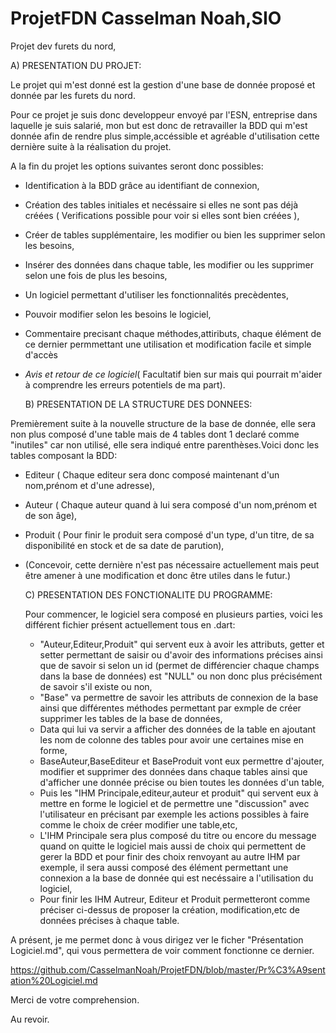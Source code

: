 # ProjetFDN                 Casselman Noah,SIO
Projet dev furets du nord,

  A) PRESENTATION DU PROJET:

Le projet qui m'est donné est la gestion d'une base de donnée proposé et donnée par les furets du nord.

Pour ce projet je suis donc developpeur envoyé par l'ESN, entreprise dans laquelle je suis salarié, mon but est donc de retravailler la BDD qui m'est donnée afin de rendre plus simple,accéssible et agréable d'utilisation cette dernière suite à la réalisation du projet.

A la fin du projet les options suivantes seront donc possibles:
- Identification à la BDD grâce au identifiant de connexion,
- Création des tables initiales et necéssaire si elles ne sont pas déjà créées ( Verifications possible pour voir si elles sont bien créées ),
- Créer de tables supplémentaire, les modifier ou bien les supprimer selon les besoins,
- Insérer des données dans chaque table, les modifier ou les supprimer selon une fois de plus les besoins,
- Un logiciel permettant d'utiliser les fonctionnalités precèdentes,
- Pouvoir modifier selon les besoins le logiciel,
- Commentaire precisant chaque méthodes,attiributs, chaque élément de ce dernier permmettant une utilisation et modification facile et simple d'accès
- *Avis et retour de ce logiciel*( Facultatif bien sur mais qui pourrait m'aider à comprendre les erreurs potentiels de ma part).

  B) PRESENTATION DE LA STRUCTURE DES DONNEES:

Premièrement suite à la nouvelle structure de la base de donnée, elle sera non plus composé d'une table mais de 4 tables dont 1 declaré comme "inutiles" car non utilisé, elle sera indiqué entre parenthèses.Voici donc les tables composant la BDD:
- Editeur ( Chaque editeur sera donc composé maintenant d'un nom,prénom et d'une adresse),
- Auteur ( Chaque auteur quand à lui sera composé d'un nom,prénom et de son âge),
- Produit ( Pour finir le produit sera composé d'un type, d'un titre, de sa disponibilité en stock et de sa date de parution),
- (Concevoir, cette dernière n'est pas nécessaire actuellement mais peut être amener à une modification et donc être utiles dans le futur.)

  C) PRESENTATION DES FONCTIONALITE DU PROGRAMME:
  
  Pour commencer, le logiciel sera composé en plusieurs parties, voici les différent fichier présent actuellement tous en .dart:
  - "Auteur,Editeur,Produit" qui servent eux à avoir les attributs, getter et setter permettant de saisir ou d'avoir des informations précises ainsi que de savoir si selon un id (permet de différencier chaque champs dans la base de données) est "NULL" ou non donc plus précisément de savoir s'il existe ou non,
  - "Base" va permettre de savoir les attributs de connexion de la base ainsi que différentes méthodes permettant par exmple de créer supprimer les tables de la base de données,
  - Data qui lui va servir a afficher des données de la table en ajoutant les nom de colonne des tables pour avoir une certaines mise en forme,
  - BaseAuteur,BaseEditeur et BaseProduit vont eux permettre d'ajouter, modifier et supprimer des données dans chaque tables ainsi que d'afficher une donnée précise ou bien toutes les données d'un table,
  - Puis les "IHM Principale,editeur,auteur et produit" qui servent eux à mettre en forme le logiciel et de permettre une "discussion" avec l'utilisateur en précisant par exemple les actions possibles à faire comme le choix de créer modifier une table,etc,
  - L'IHM Principale sera plus composé du titre ou encore du message quand on quitte le logiciel mais aussi de choix qui permettent de gerer la BDD et pour finir des choix renvoyant au autre IHM par exemple, il sera aussi composé des élément permettant une connexion a la base de donnée qui est necéssaire a l'utilisation du logiciel,
  - Pour finir les IHM Autreur, Editeur et Produit permetteront comme préciser ci-dessus de proposer la création, modification,etc de données précises à chaque table.

A présent, je me permet donc à vous dirigez ver le ficher "Présentation Logiciel.md", qui vous permettera de voir comment fonctionne ce dernier.

https://github.com/CasselmanNoah/ProjetFDN/blob/master/Pr%C3%A9sentation%20Logiciel.md

Merci de votre comprehension.

Au revoir.
